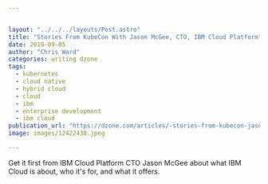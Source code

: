 ```yaml
---


layout: "../../../layouts/Post.astro"
title: "Stories From KubeCon With Jason McGee, CTO, IBM Cloud Platform"
date: 2019-09-05
author: "Chris Ward"
categories: writing dzone
tags: 
  - kubernetes
  - cloud native
  - hybrid cloud
  - cloud
  - ibm
  - enterprise development
  - ibm cloud
publication_url: "https://dzone.com/articles/-stories-from-kubecon-jason-mcgee-cto-ibm-cloud-pl"
image: images/12422438.jpeg

---
```

Get it first from IBM Cloud Platform CTO Jason McGee about what IBM Cloud is about, who it's for, and what it offers.

